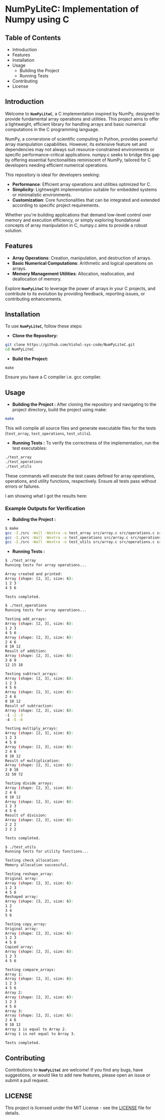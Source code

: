 # **NumPyLiteC: Implementation of Numpy using C**

## Table of Contents
* Introduction
* Features
* Installation
* Usage
    * Building the Project
    * Running Tests
* Contributing
* License

## Introduction
Welcome to **`NumPyLiteC`**, a C implementation inspired by NumPy, designed to provide fundamental array operations and utilities. This project aims to offer a lightweight, efficient library for handling arrays and basic numerical computations in the C programming language.

NumPy, a cornerstone of scientific computing in Python, provides powerful array manipulation capabilities. However, its extensive feature set and dependencies may not always suit resource-constrained environments or specific performance-critical applications. numpy.c seeks to bridge this gap by offering essential functionalities reminiscent of NumPy, tailored for C developers needing efficient numerical operations.

This repository is ideal for developers seeking:

* **Performance**: Efficient array operations and utilities optimized for C.
* **Simplicity**: Lightweight implementation suitable for embedded systems or minimalistic environments.
* **Customization**: Core functionalities that can be integrated and extended according to specific project requirements.

Whether you're building applications that demand low-level control over memory and execution efficiency, or simply exploring foundational concepts of array manipulation in C, numpy.c aims to provide a robust solution.

## Features
* **Array Operations**: Creation, manipulation, and destruction of arrays.
* **Basic Numerical Computations**: Arithmetic and logical operations on arrays.
* **Memory Management Utilities**: Allocation, reallocation, and deallocation of memory.

Explore **`NumPyLiteC`** to leverage the power of arrays in your C projects, and contribute to its evolution by providing feedback, reporting issues, or contributing enhancements.

## Installation
To use **`NumPyLiteC`**, follow these steps:
* **Clone the Repository:**
```bash
git clone https://github.com/Vishal-sys-code/NumPyLiteC.git
cd NumPyLiteC
```
* **Build the Project:** 
```
make
```
Ensure you have a C compiler i.e. gcc compiler.

## Usage
* **Building the Project :**
After cloning the repository and navigating to the project directory, build the project using make:

```bash
make
```
This will compile all source files and generate executable files for the tests (`test_array`, `test_operations`, `test_utils`).

* **Running Tests :**
To verify the correctness of the implementation, run the test executables:
```bash
./test_array
./test_operations
./test_utils
```
These commands will execute the test cases defined for array operations, operations, and utility functions, respectively. Ensure all tests pass without errors or failures.

I am showing what I got the results here:
### Example Outputs for Verification
* **Building the Project :**
```bash
$ make
gcc -I./src -Wall -Wextra -o test_array src/array.c src/operations.c src/utils.c tests/test_array.c
gcc -I./src -Wall -Wextra -o test_operations src/array.c src/operations.c src/utils.c tests/test_operations.c
gcc -I./src -Wall -Wextra -o test_utils src/array.c src/operations.c src/utils.c tests/test_utils.c
```
* **Running Tests :**
```bash
$ ./test_array
Running tests for array operations...

Array created and printed:
Array (shape: [2, 3], size: 6):
1 2 3
4 5 6

Tests completed.
```

```bash
$ ./test_operations
Running tests for array operations...

Testing add_arrays:
Array (shape: [2, 3], size: 6):
1 2 3
4 5 6
Array (shape: [2, 3], size: 6):
2 4 6
8 10 12
Result of addition:
Array (shape: [2, 3], size: 6):
3 6 9
12 15 18

Testing subtract_arrays:
Array (shape: [2, 3], size: 6):
1 2 3
4 5 6
Array (shape: [2, 3], size: 6):
2 4 6
8 10 12
Result of subtraction:
Array (shape: [2, 3], size: 6):
-1 -2 -3
-4 -5 -6

Testing multiply_arrays:
Array (shape: [2, 3], size: 6):
1 2 3
4 5 6
Array (shape: [2, 3], size: 6):
2 4 6
8 10 12
Result of multiplication:
Array (shape: [2, 3], size: 6):
2 8 18
32 50 72

Testing divide_arrays:
Array (shape: [2, 3], size: 6):
2 4 6
8 10 12
Array (shape: [2, 3], size: 6):
1 2 3
4 5 6
Result of division:
Array (shape: [2, 3], size: 6):
2 2 2
2 2 2

Tests completed.
```

```bash
$ ./test_utils
Running tests for utility functions...

Testing check_allocation:
Memory allocation successful.

Testing reshape_array:
Original array:
Array (shape: [2, 3], size: 6):
1 2 3
4 5 6
Reshaped array:
Array (shape: [3, 2], size: 6):
1 2
3 4
5 6

Testing copy_array:
Original array:
Array (shape: [2, 3], size: 6):
1 2 3
4 5 6
Copied array:
Array (shape: [2, 3], size: 6):
1 2 3
4 5 6

Testing compare_arrays:
Array 1:
Array (shape: [2, 3], size: 6):
1 2 3
4 5 6
Array 2:
Array (shape: [2, 3], size: 6):
1 2 3
4 5 6
Array 3:
Array (shape: [2, 3], size: 6):
2 4 6
8 10 12
Array 1 is equal to Array 2.
Array 1 is not equal to Array 3.

Tests completed.
```


## Contributing
Contributions to **`NumPyLiteC`** are welcome! If you find any bugs, have suggestions, or would like to add new features, please open an issue or submit a pull request.

## LICENSE
This project is licensed under the MIT License - see the [LICENSE](https://github.com/Vishal-sys-code/NumPyLiteC/blob/main/LICENSE) file for details.
